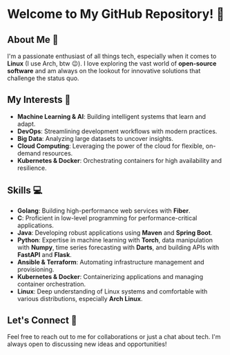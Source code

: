 # Welcome to My GitHub Repository! 👋

## About Me 🚀
I'm a passionate enthusiast of all things tech, especially when it comes to **Linux** (I use Arch, btw 😉). I love exploring the vast world of **open-source software** and am always on the lookout for innovative solutions that challenge the status quo.

## My Interests 🌟
- **Machine Learning & AI**: Building intelligent systems that learn and adapt.
- **DevOps**: Streamlining development workflows with modern practices.
- **Big Data**: Analyzing large datasets to uncover insights.
- **Cloud Computing**: Leveraging the power of the cloud for flexible, on-demand resources.
- **Kubernetes & Docker**: Orchestrating containers for high availability and resilience.

## Skills 💻

- **Golang**: Building high-performance web services with **Fiber**.
- **C**: Proficient in low-level programming for performance-critical applications.
- **Java**: Developing robust applications using **Maven** and **Spring Boot**.
- **Python**: Expertise in machine learning with **Torch**, data manipulation with **Numpy**, time series forecasting with **Darts**, and building APIs with **FastAPI** and **Flask**.
- **Ansible & Terraform**: Automating infrastructure management and provisioning.
- **Kubernetes & Docker**: Containerizing applications and managing container orchestration.
- **Linux**: Deep understanding of Linux systems and comfortable with various distributions, especially **Arch Linux**.

## Let's Connect 🤝
Feel free to reach out to me for collaborations or just a chat about tech. I'm always open to discussing new ideas and opportunities!

